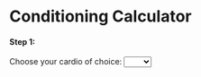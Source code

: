 <html>
	<head>
		<meta name="viewport" content="width=device-width, initial-scale=1.0">
		<style>
        	div.field,div.mas,div.td {
    			display: inline-block;
            }
			table,th,td {
				border: solid;
				text-align: center;
			}
			#runCalculator {
				visibility: hidden;
			}
			#intervalTable {
				visibility: hidden;
			}
		</style>
	</head>
	<h1>Conditioning Calculator
    </h1>
		<h4>Step 1:</h4>
		<label for="mode">Choose your cardio of choice:</label>
		<select name="mode" id="mode">
			<option value=""></option>
			<option value="Run">Run</option>
			<option value="Bike">Bike</option>
			<option value="Row">Row</option>
		</select>
		<br>
		<br>
		<div name="runCalculator" id="runCalculator">
		<h4>Step 2: Enter the distance and time of your most recent time trial. Then press 'Calculate'</h4>
		<label for="dist">Distance:
        </label>
        <br>
  		<input type="number" id="dist" name="dist">
        <select name="d_unit" id="d_unit">
			<option value=" ">
           	</option>
			<option value="mi">mi</option>
			<option value="km">km</option>
			<option value="meters">meters</option>
		</select>
        <br>
  		<label for="time">Time:
        </label>
        <br>
  		<div name="time" id="time">
        	<div class="field">
            	<input type="number" id="time_min" name="time_min"><br>  	
     		    <label for="time_min">min</label>
        	</div>
            <div class="field">
	            <input type="number" id="time_sec" name="time_sec"><br>
    	        <label for="time_sec">sec</label>
        	</div>
        </div>
        <br>
        <div>
		<button id="calc" name="calc">Calculate</button>
		</div>
		<div id="mas" name="mas" class="mas">
			MAS:
		</div>
		<div id="output" class="mas" type="number"></div>
		</div>
		<br>
	<div id="intervalTable" name="intervalTable">
	 <table>
		 <tr>
			<th colspan="3">Tuesdays</th>
		 </tr>
		 <tr>
		  <th colspan="3">Extensive-Passive Long Intervals</th>
		 </tr>
		 <tr>
			<th colspan="3">Work Interval</th>
		 </tr>
		 <tr>
			 <td>Time(sec)</td>
			 <td>Speed(<div id="tuWorkSpeedUnits" class="td"></div>)</td>
			 <td>Distance(<div id="tuWorkDistUnits" class="td"></div>)</td>
		 </tr>
		 <tr>
			 <td id="tuWorkTime"></td>
			 <td id="tuWorkSpeed"></td>
			 <td id="tuWorkDistance"></td>
		 </tr>
		 <tr>
			 <th colspan="3">Rest Interval</th>
		 </tr>
		 <tr>
			 <td>Time(sec)</td>
			 <td>Speed(<div id="tuRestSpeedUnits" class="td"></div>)</td>
			 <td>Distance(<div id="tuRestDistUnits" class="td"></div>)</td>
		 </tr>
		 <tr>
			 <td id="tuRestTime"></td>
			 <td id="tuRestSpeed"></td>
			 <td id="tuRestDistance"></td>
		 </tr>
	 </table>
	 <br>
	 	 <table>
		 <tr>
			<th colspan="3">Thursdays</th>
		 </tr>
		 <tr>
		  <th colspan="3">Intensive-Passive Short Intervals</th>
		 </tr>
		 <tr>
			<th colspan="3">Work Interval</th>
		 </tr>
		 <tr>
			 <td>Time(sec)</td>
			 <td>Speed(<div id="thWorkSpeedUnits" class="td"></div>)</td>
			 <td>Distance(<div id="thWorkDistUnits" class="td"></div>)</td>
		 </tr>
		 <tr>
			 <td id="thWorkTime"></td>
			 <td id="thWorkSpeed"></td>
			 <td id="thWorkDistance"></td>
		 </tr>
		 <tr>
			 <th colspan="3">Rest Interval</th>
		 </tr>
		 <tr>
			 <td>Time(sec)</td>
			 <td>Speed(<div id="thRestSpeedUnits" class="td"></div>)</td>
			 <td>Distance(<div id="thRestDistUnits" class="td"></div>)</td>
		 </tr>
		 <tr>
			 <td id="thRestTime"></td>
			 <td id="thRestSpeed"></td>
			 <td id="thRestDistance"></td>
		 </tr>
	 </table>
	 </div>
	 <script>
		const show = document.querySelector("#mode");
		const modeValue = show.value;
		const runCalculator = document.querySelector("#runCalculator");
		show.addEventListener('change', (event) => {
			if (event.target.value == "Run"||"Bike"||"Row") {
				runCalculator.style.visibility = 'visible';}
			if (event.target.value == "") {
				runCalculator.style.visibility = 'hidden';
				intervalTable.style.visibility = 'hidden';
				}});

//Work and Rest MAS Percentages
		const tuWorkMAS = .9;
		const tuRestMAS = 0;
		const thWorkMAS = 1.2;
		const thRestMAS = 0;
//Work and Rest Times
		const tuWorkTime = 60;
		const tuRestTime = 30;
		const thWorkTime = 30;
		const thRestTime = 60;	
			


		const speedComp = (tuWorkMAS,miComp) => {
			return   tuWorkMAS* miComp;
			};
		
		const distComp = (tuWorkSpeedComp,tuWorkTime) =>{
			return tuWorkSpeedComp * (tuWorkTime/3600);
			};
		const rowSpeedComp = (time_min,time_sec,tuWorkMAS) => {
			return ((time_min*60+time_sec)/60)*(2-tuWorkMAS);
			};
		const rowDistComp = (time,split) => {
			return ((time/60)/split)*500;
			};
		
        const buttonElement = document.querySelector("button");

        buttonElement.addEventListener("click", (event) => {	
		document.querySelector("#tuWorkTime").innerHTML = tuWorkTime;
		document.querySelector("#tuRestTime").innerHTML = tuRestTime;
		document.querySelector("#thWorkTime").innerHTML = thWorkTime;
		document.querySelector("#thRestTime").innerHTML = thRestTime;
			const miComp = (dist,time_min,time_sec) => {
			return dist/((parseInt(time_min)*60 + parseInt(time_sec))/3600);
		};
        const kmComp = (dist,time_min,time_sec) => {
            return dist/((parseInt(time_min)*60 + parseInt(time_sec))/3600);
        };
		const mComp = (dist,time_min,time_sec) => {
            return (dist/1000)/((parseInt(time_min)*60 + parseInt(time_sec))/3600);
        };
		const rowComp = (dist,time_min,time_sec) => {
			return ((parseInt(time_min)*60 + parseInt(time_sec))/60)/(dist/500);
			};
		const rowCompKM = (dist,time_min,time_sec) => {
			return ((parseInt(time_min)*60 + parseInt(time_sec))/60)/((dist*1000)/500);
			};

			const show = document.querySelector("#mode");
			const modeValue = show.value;
			intervalTable.style.visibility = 'visible'
            const d_unit = document.querySelector("#d_unit");
            const d_unitValue = d_unit.value;
            const inputDist = document.querySelector("#dist");
			const inputTimeMin =  document.querySelector("#time_min");
			const inputTimeSec =  document.querySelector("#time_sec");
            const inputDistValue = inputDist.value;
			const inputTimeMinValue = inputTimeMin.value;
			const inputTimeSecValue = inputTimeSec.value;
			
			if (d_unitValue == "mi" && modeValue == "Run" || "Bike") {
			const outputValue = miComp(inputDistValue,inputTimeMinValue,inputTimeSecValue);
            const output = document.querySelector("#output");

            output.innerHTML = outputValue.toFixed(2)+"mph";

			const speedUnit = document.querySelector("#div.td");
			tuWorkSpeedUnits.innerHTML = "mph";
			tuRestSpeedUnits.innerHTML = "mph";
			tuWorkDistUnits.innerHTML = "mi";
			tuRestDistUnits.innerHTML = "mi";
			thWorkSpeedUnits.innerHTML = "mph";
			thRestSpeedUnits.innerHTML = "mph";
			thWorkDistUnits.innerHTML = "mi";
			thRestDistUnits.innerHTML = "mi";
            const tuWorkSpeedValue = speedComp(tuWorkMAS,outputValue);
			document.querySelector("#tuWorkSpeed").innerHTML=tuWorkSpeedValue.toFixed(2);
			const tuWorkDistanceValue = distComp(tuWorkSpeedValue,tuWorkTime);
			document.querySelector("#tuWorkDistance").innerHTML=tuWorkDistanceValue.toFixed(2);
			const tuRestSpeedValue = speedComp(tuRestMAS,outputValue);
			document.querySelector("#tuRestSpeed").innerHTML=tuRestSpeedValue.toFixed(2);
			const tuRestDistanceValue = distComp(tuRestSpeedValue,tuRestTime);
			document.querySelector("#tuRestDistance").innerHTML=tuRestDistanceValue.toFixed(2);
			const thWorkSpeedValue = speedComp(thWorkMAS,outputValue);
			document.querySelector("#thWorkSpeed").innerHTML=thWorkSpeedValue.toFixed(2);
			const thWorkDistanceValue = distComp(thWorkSpeedValue,thWorkTime);
			document.querySelector("#thWorkDistance").innerHTML=thWorkDistanceValue.toFixed(2);
			const thRestSpeedValue = speedComp(thRestMAS,outputValue);
			document.querySelector("#thRestSpeed").innerHTML=thRestSpeedValue.toFixed(2);
			const thRestDistanceValue = distComp(thRestSpeedValue,thRestTime);
			document.querySelector("#thRestDistance").innerHTML=thRestDistanceValue.toFixed(2);
			};

            if (d_unitValue == "km") {
            const outputValue = kmComp(inputDistValue,inputTimeMinValue,inputTimeSecValue);
            const output = document.querySelector("#output");
            output.innerHTML = outputValue.toFixed(2)+"km/h";
			
			const speedUnit = document.querySelector("#div.td");
			tuWorkSpeedUnits.innerHTML = "km/h";
			tuRestSpeedUnits.innerHTML = "km/h";
			tuWorkDistUnits.innerHTML = "km";
			tuRestDistUnits.innerHTML = "km";
			thWorkSpeedUnits.innerHTML = "km/h";
			thRestSpeedUnits.innerHTML = "km/h";
			thWorkDistUnits.innerHTML = "km";
			thRestDistUnits.innerHTML = "km";
			const tuWorkSpeedValue = speedComp(tuWorkMAS,outputValue);
			document.querySelector("#tuWorkSpeed").innerHTML=tuWorkSpeedValue.toFixed(2);
			const tuWorkDistanceValue = distComp(tuWorkSpeedValue,tuWorkTime);
			document.querySelector("#tuWorkDistance").innerHTML=tuWorkDistanceValue.toFixed(2);
			const tuRestSpeedValue = speedComp(tuRestMAS,outputValue);
			document.querySelector("#tuRestSpeed").innerHTML=tuRestSpeedValue.toFixed(2);
			const tuRestDistanceValue = distComp(tuRestSpeedValue,tuRestTime);
			document.querySelector("#tuRestDistance").innerHTML=tuRestDistanceValue.toFixed(2);
			const thWorkSpeedValue = speedComp(thWorkMAS,outputValue);
			document.querySelector("#thWorkSpeed").innerHTML=thWorkSpeedValue.toFixed(2);
			const thWorkDistanceValue = distComp(thWorkSpeedValue,thWorkTime);
			document.querySelector("#thWorkDistance").innerHTML=thWorkDistanceValue.toFixed(2);
			const thRestSpeedValue = speedComp(thRestMAS,outputValue);
			document.querySelector("#thRestSpeed").innerHTML=thRestSpeedValue.toFixed(2);
			const thRestDistanceValue = distComp(thRestSpeedValue,thRestTime);
			document.querySelector("#thRestDistance").innerHTML=thRestDistanceValue.toFixed(2);
            };
			if (d_unitValue == "meters" ) {
            const outputValue = mComp(inputDistValue,inputTimeMinValue,inputTimeSecValue);
            const output = document.querySelector("#output");
            output.innerHTML = outputValue.toFixed(2)+"km/h";
			
			const speedUnit = document.querySelector("#div.td");
			tuWorkSpeedUnits.innerHTML = "km/h";
			tuRestSpeedUnits.innerHTML = "km/h";
			tuWorkDistUnits.innerHTML = "km";
			tuRestDistUnits.innerHTML = "km";
			thWorkSpeedUnits.innerHTML = "km/h";
			thRestSpeedUnits.innerHTML = "km/h";
			thWorkDistUnits.innerHTML = "km";
			thRestDistUnits.innerHTML = "km";
			const tuWorkSpeedValue = speedComp(tuWorkMAS,outputValue);
			document.querySelector("#tuWorkSpeed").innerHTML=tuWorkSpeedValue.toFixed(2);
			const tuWorkDistanceValue = distComp(tuWorkSpeedValue,tuWorkTime);
			document.querySelector("#tuWorkDistance").innerHTML=tuWorkDistanceValue.toFixed(2);
			const tuRestSpeedValue = speedComp(tuRestMAS,outputValue);
			document.querySelector("#tuRestSpeed").innerHTML=tuRestSpeedValue.toFixed(2);
			const tuRestDistanceValue = distComp(tuRestSpeedValue,tuRestTime);
			document.querySelector("#tuRestDistance").innerHTML=tuRestDistanceValue.toFixed(2);
			const thWorkSpeedValue = speedComp(thWorkMAS,outputValue);
			document.querySelector("#thWorkSpeed").innerHTML=thWorkSpeedValue.toFixed(2);
			const thWorkDistanceValue = distComp(thWorkSpeedValue,thWorkTime);
			document.querySelector("#thWorkDistance").innerHTML=thWorkDistanceValue.toFixed(2);
			const thRestSpeedValue = speedComp(thRestMAS,outputValue);
			document.querySelector("#thRestSpeed").innerHTML=thRestSpeedValue.toFixed(2);
			const thRestDistanceValue = distComp(thRestSpeedValue,thRestTime);
			document.querySelector("#thRestDistance").innerHTML=thRestDistanceValue.toFixed(2);
            };

			if (modeValue == "Row" && d_unitValue == "meters") {
            const outputValue = rowComp(inputDistValue,inputTimeMinValue,inputTimeSecValue);
            const min = Math.floor(outputValue);
 			const sec = (((outputValue) * 60) % 60);
			document.querySelector("#output").innerHTML=min + ":" + (sec < 10 ? "0" : "") + sec +" /500m"; ;
            const tuWorkSpeedValue = rowSpeedComp(min,sec,tuWorkMAS);
			const tuWorkSpeedMin = Math.floor(tuWorkSpeedValue);
 			const tuWorkSpeedSec = Math.floor((tuWorkSpeedValue * 60) % 60);
			document.querySelector("#tuWorkSpeed").innerHTML=tuWorkSpeedMin + ":" + (tuWorkSpeedSec < 10 ? "0" : "") + tuWorkSpeedSec;
			const tuRowWorkDist = rowDistComp(tuWorkTime,tuWorkSpeedValue);
			document.querySelector("#tuWorkDistance").innerHTML= tuRowWorkDist.toFixed(0);

			const thWorkSpeedValue = rowSpeedComp(min,sec,thWorkMAS);
			const thWorkSpeedMin = Math.floor(thWorkSpeedValue);
 			const thWorkSpeedSec = Math.floor((thWorkSpeedValue * 60) % 60);
			document.querySelector("#thWorkSpeed").innerHTML=thWorkSpeedMin + ":" + (thWorkSpeedSec < 10 ? "0" : "") + thWorkSpeedSec;
			const thRowWorkDist = rowDistComp(thWorkTime,thWorkSpeedValue);
			document.querySelector("#thWorkDistance").innerHTML= thRowWorkDist.toFixed(0);

			const speedUnit = document.querySelector("#div.td");
			tuWorkSpeedUnits.innerHTML = "/500m";
			tuRestSpeedUnits.innerHTML = "/500m";
			tuWorkDistUnits.innerHTML = "m";
			tuRestDistUnits.innerHTML = "m";
			thWorkSpeedUnits.innerHTML = "/500m";
			thRestSpeedUnits.innerHTML = "/500m";
			thWorkDistUnits.innerHTML = "m";
			thRestDistUnits.innerHTML = "m";
			if (tuRestMAS == 0) {
				tuRestSpeed.innerHTML="Rest";
				};
			if (tuRestMAS != 0) {
			const tuRestSpeedValue = rowSpeedComp(min,sec,tuRestMAS);
			const tuRestSpeedMin = Math.floor(tuRestSpeedValue);
 			const tuRestSpeedSec = Math.floor((tuRestSpeedValue * 60) % 60);
			document.querySelector("#tuRestSpeed").innerHTML=tuRestSpeedMin + ":"+ (tuRestSpeedSec < 10 ? "0" : "") + tuRestSpeedSec;
			const tuRowRestDist = rowDistComp(tuRestTime,tuRestSpeedValue);
			document.querySelector("#tuRestDistance").innerHTML= tuRowRestDist.toFixed(0);
			};
			if (thRestMAS == 0) {
				thRestSpeed.innerHTML="Rest";
				};
			if (thRestMAS != 0) {
			const thRestSpeedValue = rowSpeedComp(min,sec,thRestMAS);
			const thRestSpeedMin = Math.floor(thRestSpeedValue);
 			const thRestSpeedSec = Math.floor((thRestSpeedValue * 60) % 60);
			document.querySelector("#thRestSpeed").innerHTML=thRestSpeedMin + ":"+ (thRestSpeedSec < 10 ? "0" : "") + thRestSpeedSec;
			const thRowRestDist = rowDistComp(thRestTime,thRestSpeedValue);
			document.querySelector("#thRestDistance").innerHTML= thRowRestDist.toFixed(0);
			};
			};            

			if (modeValue == "Row" && d_unitValue == "km") {
            const outputValue = rowCompKM(inputDistValue,inputTimeMinValue,inputTimeSecValue);
            const min = Math.floor(Math.abs(outputValue));
 			const sec = Math.floor((Math.abs(outputValue) * 60) % 60);
			document.querySelector("#output").innerHTML=min + ":" + (sec < 10 ? "0" : "") + sec +" /500m"; ;
            const tuWorkSpeedValue = rowSpeedComp(min,sec,tuWorkMAS);
			const tuWorkSpeedMin = Math.floor(tuWorkSpeedValue);
 			const tuWorkSpeedSec = Math.floor((tuWorkSpeedValue * 60) % 60);
			document.querySelector("#tuWorkSpeed").innerHTML=tuWorkSpeedMin + ":" + (tuWorkSpeedSec < 10 ? "0" : "") + tuWorkSpeedSec;
			const tuRowWorkDist = rowDistComp(tuWorkTime,tuWorkSpeedValue);
			document.querySelector("#tuWorkDistance").innerHTML= tuRowWorkDist.toFixed(0);

			const thWorkSpeedValue = rowSpeedComp(min,sec,thWorkMAS);
			const thWorkSpeedMin = Math.floor(thWorkSpeedValue);
 			const thWorkSpeedSec = Math.floor((thWorkSpeedValue * 60) % 60);
			document.querySelector("#thWorkSpeed").innerHTML=thWorkSpeedMin + ":" + (thWorkSpeedSec < 10 ? "0" : "") + thWorkSpeedSec;
			const thRowWorkDist = rowDistComp(thWorkTime,thWorkSpeedValue);
			document.querySelector("#thWorkDistance").innerHTML= thRowWorkDist.toFixed(0);

			const speedUnit = document.querySelector("#div.td");
			tuWorkSpeedUnits.innerHTML = "/500m";
			tuRestSpeedUnits.innerHTML = "/500m";
			tuWorkDistUnits.innerHTML = "m";
			tuRestDistUnits.innerHTML = "m";
			thWorkSpeedUnits.innerHTML = "/500m";
			thRestSpeedUnits.innerHTML = "/500m";
			thWorkDistUnits.innerHTML = "m";
			thRestDistUnits.innerHTML = "m";
			if (tuRestMAS == 0) {
				tuRestSpeed.innerHTML="Rest";
				};
			if (tuRestMAS != 0) {
			const tuRestSpeedValue = rowSpeedComp(min,sec,tuRestMAS);
			const tuRestSpeedMin = Math.floor(tuRestSpeedValue);
 			const tuRestSpeedSec = Math.floor((tuRestSpeedValue * 60) % 60);
			document.querySelector("#tuRestSpeed").innerHTML=tuRestSpeedMin + ":"+ (tuRestSpeedSec < 10 ? "0" : "") + tuRestSpeedSec;
			const tuRowRestDist = rowDistComp(tuRestTime,tuRestSpeedValue);
			document.querySelector("#tuRestDistance").innerHTML= tuRowRestDist.toFixed(0);
			};
			if (thRestMAS == 0) {
				thRestSpeed.innerHTML="Rest";
				};
			if (thRestMAS != 0) {
			const thRestSpeedValue = rowSpeedComp(min,sec,thRestMAS);
			const thRestSpeedMin = Math.floor(thRestSpeedValue);
 			const thRestSpeedSec = Math.floor((thRestSpeedValue * 60) % 60);
			document.querySelector("#thRestSpeed").innerHTML=thRestSpeedMin + ":"+ (thRestSpeedSec < 10 ? "0" : "") + thRestSpeedSec;
			const thRowRestDist = rowDistComp(thRestTime,thRestSpeedValue);
			document.querySelector("#thRestDistance").innerHTML= thRowRestDist.toFixed(0);
			};
			};            
        });
    </script>
</html>
